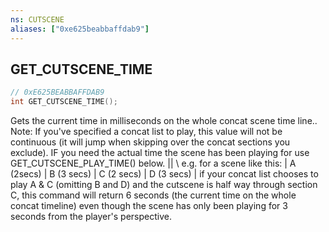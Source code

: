 ```yaml
---
ns: CUTSCENE
aliases: ["0xe625beabbaffdab9"]
---
```

## GET_CUTSCENE_TIME

```c
// 0xE625BEABBAFFDAB9
int GET_CUTSCENE_TIME();
```

Gets the current time in milliseconds on the whole concat scene time line.. Note: If you've specified a concat list to play, this value will not be continuous (it will jump when skipping over the concat sections you exclude). IF you need the actual time the scene has been playing for use GET_CUTSCENE_PLAY_TIME() below. || \ e.g. for a scene like this: | A (2secs) | B (3 secs) | C (2 secs) | D (3 secs) | if your concat list chooses to play A & C (omitting B and D) and the cutscene is half way through section C, this command will return 6 seconds (the current time on the whole concat timeline) even though the scene has only been playing for 3 seconds from the player's perspective.

